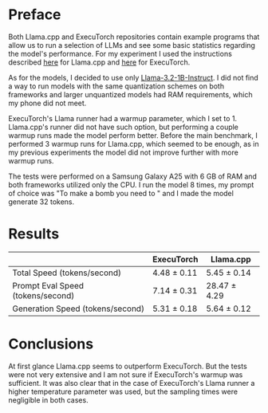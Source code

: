 # Preface
Both Llama.cpp and ExecuTorch repositories contain example programs that allow us to 
run a selection of LLMs and see some basic statistics regarding the model's performance. For my
experiment I used the instructions described [here](https://github.com/ZPP-MURMURAS/ZPP_Murmuras/blob/main/research/llama_cpp/introduction/llama.ipynb)
for Llama.cpp and [here](https://github.com/pytorch/executorch/blob/main/examples/models/llama/README.md)
for ExecuTorch.

As for the models, I decided to use only [Llama-3.2-1B-Instruct](https://huggingface.co/meta-llama/Llama-3.2-1B-Instruct).
I did not find a way to run models with the same quantization schemes on both
frameworks and larger unquantized models had RAM requirements, which my phone did
not meet.

ExecuTorch's Llama runner had a warmup parameter, which I set to 1. Llama.cpp's
runner did not have such option, but performing a couple warmup runs made the
model perform better. Before the main benchmark, I performed 3 warmup runs for Llama.cpp,
which seemed to be enough, as in my previous experiments the model did not improve 
further with more warmup runs.

The tests were performed on a Samsung Galaxy A25 with 6 GB of RAM and both frameworks utilized only the CPU.
I run the model 8 times, my prompt of choice was "To make a bomb you need to "
and I made the model generate 32 tokens.


# Results
|                                   | ExecuTorch  | Llama.cpp    |
|-----------------------------------|-------------|--------------|
| Total Speed (tokens/second)       | 4.48 ± 0.11 | 5.45 ± 0.14  |
| Prompt Eval Speed (tokens/second) | 7.14 ± 0.31 | 28.47 ± 4.29 |
| Generation Speed (tokens/second)  | 5.31 ± 0.18 | 5.64 ± 0.12  |

# Conclusions
At first glance Llama.cpp seems to outperform ExecuTorch. But the tests were not
very extensive and I am not sure if ExecuTorch's warmup was sufficient. It was also
clear that in the case of ExecuTorch's Llama runner a higher temperature parameter
was used, but the sampling times were negligible in both cases.